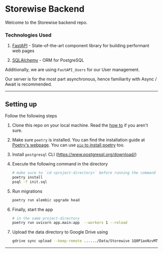# Storewise Backend

Welcome to the Storewise backend repo.

### Technologies Used

1. [FastAPI](https://developers.google.com/amp) - State-of-the-art component library for building performant web pages

2. [SQLAlchemy](https://sqlalchemy.org/) - ORM for PostgreSQL

Additionally, we are using `FastAPI_Users` for our User management.

Our server is for the most part asynchronous, hence familiarity with Async / Await is recommended.

---

<h2 id="my-anchor"> Setting up </h2>

Follow the following steps

1. Clone this repo on your local machine. Read the [how to](https://www.atlassian.com/git/tutorials/setting-up-a-repository/git-clone) if you aren't sure.
2. Make sure `poetry` is installed. You can find the installation guide at [Poetry's webpage](https://python-poetry.org/docs/). You can use [`pip` to install poetry](https://python-poetry.org/docs/#installing-with-pip) too.
3. Install `postgresql` CLI (https://www.postgresql.org/download/)
4. Execute the following command in the directory
   ```bash 
   # make sure to `cd <project-directory>` before running the command
   poetry install
   psql -f init.sql
   ```
5. Run migrations 
   ```bash
   poetry run alembic upgrade head
   ```
6. Finally, start the app
   ```bash 
   # in the same project-directory
   poetry run uvicorn app.main:app  --workers 1 --reload   
   ```

7. Upload the data directory to Google Drive using
   ```bash
   gdrive sync upload --keep-remote ....../Data/Storewise 1Q8P1aoNzvMTmBDDQfndHzixGVm4IUAWt
   ```

--- 
